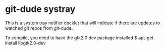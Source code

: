 # git-dude systray

This is a system tray notifier docklet that will indicate if there are updates
to watched git repos from git-dude.

To compile, you need to have the gtk2.0 dev package installed
    $ apt-get install libgtk2.0-dev

